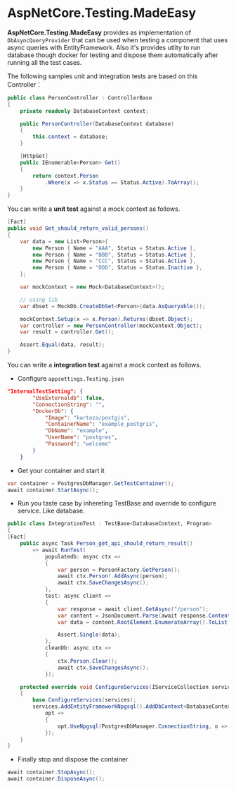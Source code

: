 # AspNetCore.Testing.MadeEasy

**AspNetCore.Testing.MadeEasy** provides as implementation of `DbAsyncQueryProvider` that can be used when testing a component that uses async queries with EntityFramework. Also it's provides utlity to run database though docker for testing and dispose them automatically after running all the test cases.


The following samples unit and integration tests are based on this Controller：

```C#
public class PersonController : ControllerBase
{
    private readonly DatabaseContext context;

    public PersonController(DatabaseContext database)
    {
        this.context = database;
    }

    [HttpGet]
    public IEnumerable<Person> Get()
    {
        return context.Person
            .Where(x => x.Status == Status.Active).ToArray();
    }
}
```

You can write a **unit test** against a mock context as follows.
```C#
[Fact]
public void Get_should_return_valid_persons()
{
    var data = new List<Person>{
        new Person { Name = "AAA", Status = Status.Active },
        new Person { Name = "BBB", Status = Status.Active },
        new Person { Name = "CCC", Status = Status.Active },
        new Person { Name = "DDD", Status = Status.Inactive },
    };

    var mockContext = new Mock<DatabaseContext>();

    // using lib
    var dbset = MockDb.CreateDbSet<Person>(data.AsQueryable());

    mockContext.Setup(x => x.Person).Returns(dbset.Object);
    var controller = new PersonController(mockContext.Object);
    var result = controller.Get();

    Assert.Equal(data, result);
}
```

You can write a **integration test** against a mock context as follows.

- Configure `appsettings.Testing.json`
```JSON
"InternalTestSetting": {
		"UseExternaldb": false,
		"ConnectionString": "",
		"DockerDb": {
			"Image": "kartoza/postgis",
			"ContainerName": "example_postgris",
			"DbName": "example",
			"UserName": "postgres",
			"Password": "welcome"
		}
	}
```

- Get your container and start it
```C#
var container = PostgresDbManager.GetTestContainer();
await container.StartAsync();
```

- Run you taste case by inhereting TestBase and override to configure service. Like database.
```C#
public class IntegrationTest : TestBase<DatabaseContext, Program>
{
[Fact]
    public async Task Person_get_api_should_return_result()
        => await RunTest(
            populatedb: async ctx =>
            {
                var person = PersonFactory.GetPerson();
                await ctx.Person!.AddAsync(person);
                await ctx.SaveChangesAsync();
            },
            test: async client =>
            {
                var response = await client.GetAsync("/person");
                var content = JsonDocument.Parse(await response.Content.ReadAsStringAsync());
                var data = content.RootElement.EnumerateArray().ToList();

                Assert.Single(data);
            },
            cleanDb: async ctx =>
            {
                ctx.Person.Clear();
                await ctx.SaveChangesAsync();
            });

    protected override void ConfigureServices(IServiceCollection services)
    {
        base.ConfigureServices(services);
        services.AddEntityFrameworkNpgsql().AddDbContext<DatabaseContext>(
            opt =>
            {
                opt.UseNpgsql(PostgresDbManager.ConnectionString, o => o.UseNetTopologySuite());
            });
    }
}
```
- Finally stop and dispose the container
```C#
await container.StopAsync();
await container.DisposeAsync();
```